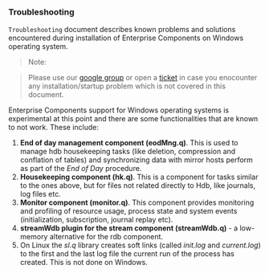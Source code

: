 ###                                           **Troubleshooting**

<!--------------------------------------------------------------------------------------------------------------------->
`Troubleshooting` document describes known problems and solutions encountered during installation of Enterprise 
Components on Windows operating system.

> Note:
  
> Please use our [google group](https://groups.google.com/d/forum/exxeleron) 
or open a [ticket](https://github.com/exxeleron/enterprise-components/issues) 
in case you enocounter any installation/startup problem which is not covered in this document.

Enterprise Components support for Windows operating systems is experimental at this point and there are some functionalities that are known to not work. These include:

1. **End of day management component (eodMng.q)**. This is used to manage hdb housekeeping tasks (like deletion, compression and conflation of tables) and synchronizing data with mirror hosts perform as part of the *End of Day* procedure.
2. **Housekeeping component (hk.q)**. This is a component for tasks similar to the ones above, but for files not related directly to Hdb, like journals, log files etc.
3. **Monitor component (monitor.q)**. This component provides monitoring and profiling of resource usage, process state and system events (initialization, subscription, journal replay etc).
4. **streamWdb plugin for the stream component (streamWdb.q)** - a low-memory alternative for the rdb component. 
5. On Linux the *sl.q* library creates soft links (called *init.log* and *current.log*) to the first and the last log file the current run of the process has created. This is not done on Windows.


